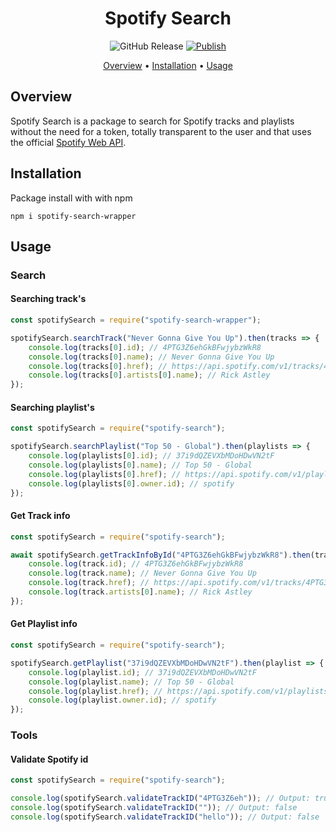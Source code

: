 <div align="center">

# Spotify Search

<img src="https://img.shields.io/github/v/release/GFrancV/spotify-search?style=for-the-badge" alt="GitHub Release">
<a href="https://github.com/GFrancV/spotify-search/actions/workflows/publish.yml">
	<img src="https://img.shields.io/github/actions/workflow/status/GFrancV/spotify-search/publish.yml?style=for-the-badge&label=Publish" alt="Publish">
</a>

</div>

<p align="center">
  <a href="#overview">Overview</a>
  •
  <a href="#installation">Installation</a>
  •
  <a href="#usage">Usage</a>
</p>

## Overview

Spotify Search is a package to search for Spotify tracks and playlists without the need for a token, totally transparent to the user and that uses the official [Spotify Web API](https://developer.spotify.com/documentation/web-api).

## Installation

Package install with with npm

```
npm i spotify-search-wrapper
```

## Usage

### Search

#### Searching track's

```js
const spotifySearch = require("spotify-search-wrapper");

spotifySearch.searchTrack("Never Gonna Give You Up").then(tracks => {
	console.log(tracks[0].id); // 4PTG3Z6ehGkBFwjybzWkR8
	console.log(tracks[0].name); // Never Gonna Give You Up
	console.log(tracks[0].href); // https://api.spotify.com/v1/tracks/4PTG3Z6ehGkBFwjybzWkR8
	console.log(tracks[0].artists[0].name); // Rick Astley
});
```

#### Searching playlist's

```js
const spotifySearch = require("spotify-search");

spotifySearch.searchPlaylist("Top 50 - Global").then(playlists => {
	console.log(playlists[0].id); // 37i9dQZEVXbMDoHDwVN2tF
	console.log(playlists[0].name); // Top 50 - Global
	console.log(playlists[0].href); // https://api.spotify.com/v1/playlists/37i9dQZEVXbMDoHDwVN2tF
	console.log(playlists[0].owner.id); // spotify
});
```

#### Get Track info

```js
const spotifySearch = require("spotify-search");

await spotifySearch.getTrackInfoById("4PTG3Z6ehGkBFwjybzWkR8").then(track => {
	console.log(track.id); // 4PTG3Z6ehGkBFwjybzWkR8
	console.log(track.name); // Never Gonna Give You Up
	console.log(track.href); // https://api.spotify.com/v1/tracks/4PTG3Z6ehGkBFwjybzWkR8
	console.log(track.artists[0].name); // Rick Astley
});
```

#### Get Playlist info

```js
const spotifySearch = require("spotify-search");

spotifySearch.getPlaylist("37i9dQZEVXbMDoHDwVN2tF").then(playlist => {
	console.log(playlist.id); // 37i9dQZEVXbMDoHDwVN2tF
	console.log(playlist.name); // Top 50 - Global
	console.log(playlist.href); // https://api.spotify.com/v1/playlists/37i9dQZEVXbMDoHDwVN2tF
	console.log(playlist.owner.id); // spotify
});
```

### Tools

#### Validate Spotify id

```js
const spotifySearch = require("spotify-search");

console.log(spotifySearch.validateTrackID("4PTG3Z6eh")); // Output: true
console.log(spotifySearch.validateTrackID("")); // Output: false
console.log(spotifySearch.validateTrackID("hello")); // Output: false
```
